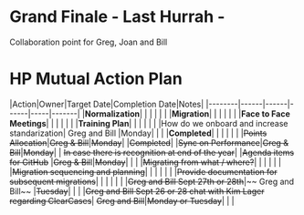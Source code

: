 # Grand Finale - Last Hurrah -
Collaboration point for Greg, Joan and Bill

# HP Mutual Action Plan

|Action|Owner|Target Date|Completion Date|Notes|
|--------|------|------|------|-----|-------|
|**Normalization**| | | | | |
|**Migration**| | | | | |
|**Face to Face Meetings**| | | | | |
|**Training Plan**| | | | | |
|How do we onboard and increase standarization| Greg and Bill |Monday| | |
|**Completed**| | | | | |
|~~Points Allocation~~|~~Greg & Bill~~|~~Monday~~| |~~Completed~~|
|~~Sync on Performance~~|~~Greg & Bill~~|~~Monday~~| | ~~In case there is recognition at end of the year~~|
|~~Agenda items for GitHub~~ |~~Greg & Bil~~l|~~Monday~~| | |
|~~Migrating from what / where?~~| | | | | |
|~~Migration sequencing and planning~~| | | | | |
|~~Provide documentation for subsequent migrations~~| | | | | |
|~~Greg and Bill Sept 27th or 28th~~|~~ Greg and Bill~~ |~~Tuesday~~| | |
|~~Greg and Bill Sept 26 or 28 chat with Kim Lager regarding ClearCases~~| ~~Greg and Bill~~|~~Monday or Tuesday~~| | |
